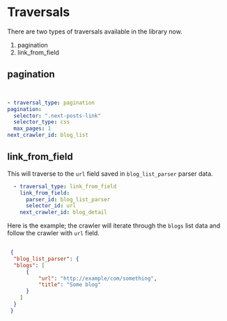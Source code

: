 # Traversals

There are two types of traversals available in the library now.

1. pagination
2. link_from_field




## pagination


```yaml


- traversal_type: pagination
pagination:
  selector: ".next-posts-link"
  selector_type: css
  max_pages: 1
next_crawler_id: blog_list
```

## link_from_field

This will traverse to the `url` field saved in `blog_list_parser` parser data.

```yaml
  - traversal_type: link_from_field
    link_from_field:
      parser_id: blog_list_parser
      selector_id: url
    next_crawler_id: blog_detail
```

Here is the example; the crawler will iterate through the `blogs` list data and follow the crawler with `url` field.
```json
 
 {
  "blog_list_parser": {
  "blogs": [
      {
          "url": "http://example/com/something",
          "title": "Some blog"
      }
    ]
  }
 }
```